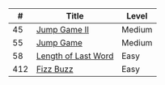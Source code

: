 | #  | Title  | Level  |  
|---|---|---|
| 45  | <a href="https://github.com/MytrucNguyen/LeetCodeProblems/tree/main/C%23/0045.JumpGameII">Jump Game II</a> | Medium | 
| 55  | <a href="https://github.com/MytrucNguyen/LeetCodeProblems/tree/main/C%23/0055.JumpGame">Jump Game</a>  | Medium  |  
| 58  | <a href="https://github.com/MytrucNguyen/LeetCodeProblems/tree/main/C%23/0058.LengthOfLastWord">Length of Last Word</a> | Easy  |  
| 412  | <a href="https://github.com/MytrucNguyen/LeetCodeProblems/tree/main/C%23/0412.FizzBuzz">Fizz Buzz</a> | Easy |  